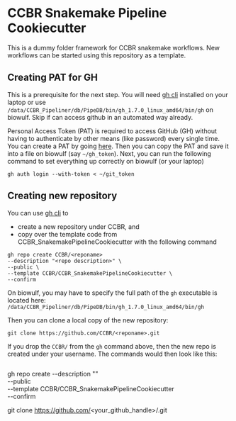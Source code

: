 # CCBR Snakemake Pipeline Cookiecutter
This is a dummy folder framework for CCBR snakemake workflows.
New workflows can be started using this repository as a template.

## Creating PAT for GH 
This is a prerequisite for the next step. You will need [gh cli](https://cli.github.com/) installed on your laptop or use `/data/CCBR_Pipeliner/db/PipeDB/bin/gh_1.7.0_linux_amd64/bin/gh` on biowulf. Skip if can access github in an automated way already.

Personal Access Token (PAT) is required to access GitHub (GH) without having to authenticate by other means (like password) every single time. You can create a PAT by going [here](https://github.com/settings/tokens). Then you can copy the PAT and save it into a file on biowulf (say `~/gh_token`). Next, you can run the following command to set everything up correctly on biowulf (or your laptop)
```
gh auth login --with-token < ~/git_token
```

## Creating new repository
You can use [gh cli](https://cli.github.com/) to
 * create a new repository under CCBR, and
 * copy over the template code from CCBR_SnakemakePipelineCookiecutter
with the following command
```
gh repo create CCBR/<reponame> 
--description "<repo description>" \
--public \
--template CCBR/CCBR_SnakemakePipelineCookiecutter \
--confirm
```
On biowulf, you may have to specify the full path of the `gh` executable is located here: `/data/CCBR_Pipeliner/db/PipeDB/bin/gh_1.7.0_linux_amd64/bin/gh`

Then you can clone a local copy of the new repository:
```
git clone https://github.com/CCBR/<reponame>.git
```

If you drop the `CCBR/` from the `gh` command above, then the new repo is created under your username. The commands would then look like this:
```
```
gh repo create <reponame> 
--description "<repo description>" \
--public \
--template CCBR/CCBR_SnakemakePipelineCookiecutter \
--confirm

git clone https://github.com/<your_github_handle>/<reponame>.git
```
